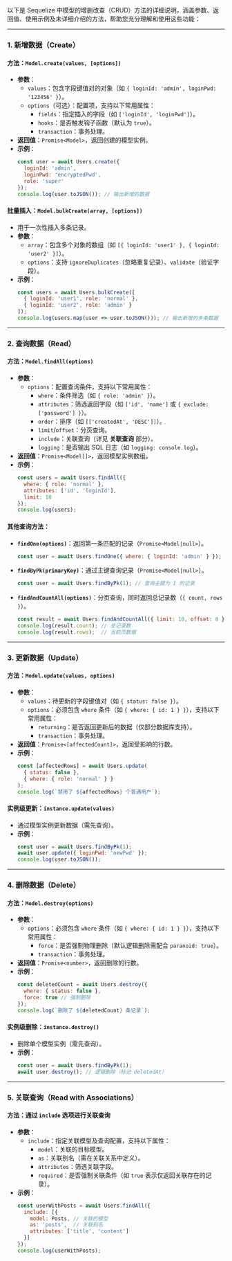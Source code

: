 以下是 Sequelize 中模型的增删改查（CRUD）方法的详细说明，涵盖参数、返回值、使用示例及未详细介绍的方法，帮助您充分理解和使用这些功能：

---

### 1. **新增数据（Create）**
#### 方法：`Model.create(values, [options])`
- **参数**：
  - `values`：包含字段键值对的对象（如 `{ loginId: 'admin', loginPwd: '123456' }`）。
  - `options`（可选）：配置项，支持以下常用属性：
    - `fields`：指定插入的字段（如 `['loginId', 'loginPwd']`）。
    - `hooks`：是否触发钩子函数（默认为 `true`）。
    - `transaction`：事务处理。
- **返回值**：`Promise<Model>`，返回创建的模型实例。
- **示例**：
  ```javascript
  const user = await Users.create({ 
    loginId: 'admin',
    loginPwd: 'encryptedPwd',
    role: 'super'
  });
  console.log(user.toJSON()); // 输出新增的数据
  ```

#### 批量插入：`Model.bulkCreate(array, [options])`
- 用于一次性插入多条记录。
- **参数**：
  - `array`：包含多个对象的数组（如 `[{ loginId: 'user1' }, { loginId: 'user2' }]`）。
  - `options`：支持 `ignoreDuplicates`（忽略重复记录）、`validate`（验证字段）。
- **示例**：
  ```javascript
  const users = await Users.bulkCreate([
    { loginId: 'user1', role: 'normal' },
    { loginId: 'user2', role: 'admin' }
  ]);
  console.log(users.map(user => user.toJSON())); // 输出新增的多条数据
  ```

---

### 2. **查询数据（Read）**
#### 方法：`Model.findAll(options)`
- **参数**：
  - `options`：配置查询条件，支持以下常用属性：
    - `where`：条件筛选（如 `{ role: 'admin' }`）。
    - `attributes`：筛选返回字段（如 `['id', 'name']` 或 `{ exclude: ['password'] }`）。
    - `order`：排序（如 `[['createdAt', 'DESC']]`）。
    - `limit`/`offset`：分页查询。
    - `include`：关联查询（详见 **关联查询** 部分）。
    - `logging`：是否输出 SQL 日志（如 `logging: console.log`）。
- **返回值**：`Promise<Model[]>`，返回模型实例数组。
- **示例**：
  ```javascript
  const users = await Users.findAll({ 
    where: { role: 'normal' },
    attributes: ['id', 'loginId'],
    limit: 10
  });
  console.log(users);
  ```

#### 其他查询方法：
- **`findOne(options)`**：返回第一条匹配的记录（`Promise<Model|null>`）。
  ```javascript
  const user = await Users.findOne({ where: { loginId: 'admin' } });
  ```
- **`findByPk(primaryKey)`**：通过主键查询记录（`Promise<Model|null>`）。
  ```javascript
  const user = await Users.findByPk(1); // 查询主键为 1 的记录
  ```
- **`findAndCountAll(options)`**：分页查询，同时返回总记录数（`{ count, rows }`）。
  ```javascript
  const result = await Users.findAndCountAll({ limit: 10, offset: 0 });
  console.log(result.count); // 总记录数
  console.log(result.rows);  // 当前页数据
  ```

---

### 3. **更新数据（Update）**
#### 方法：`Model.update(values, options)`
- **参数**：
  - `values`：待更新的字段键值对（如 `{ status: false }`）。
  - `options`：必须包含 `where` 条件（如 `{ where: { id: 1 } }`），支持以下常用属性：
    - `returning`：是否返回更新后的数据（仅部分数据库支持）。
    - `transaction`：事务处理。
- **返回值**：`Promise<[affectedCount]>`，返回受影响的行数。
- **示例**：
  ```javascript
  const [affectedRows] = await Users.update(
    { status: false },
    { where: { role: 'normal' } }
  );
  console.log(`禁用了 ${affectedRows} 个普通用户`);
  ```

#### 实例级更新：`instance.update(values)`
- 通过模型实例更新数据（需先查询）。
- **示例**：
  ```javascript
  const user = await Users.findByPk(1);
  await user.update({ loginPwd: 'newPwd' });
  console.log(user.toJSON());
  ```

---

### 4. **删除数据（Delete）**
#### 方法：`Model.destroy(options)`
- **参数**：
  - `options`：必须包含 `where` 条件（如 `{ where: { id: 1 } }`），支持以下常用属性：
    - `force`：是否强制物理删除（默认逻辑删除需配合 `paranoid: true`）。
    - `transaction`：事务处理。
- **返回值**：`Promise<number>`，返回删除的行数。
- **示例**：
  ```javascript
  const deletedCount = await Users.destroy({ 
    where: { status: false },
    force: true // 强制删除
  });
  console.log(`删除了 ${deletedCount} 条记录`);
  ```

#### 实例级删除：`instance.destroy()`
- 删除单个模型实例（需先查询）。
- **示例**：
  ```javascript
  const user = await Users.findByPk(1);
  await user.destroy(); // 逻辑删除（标记 deletedAt）
  ```

---

### 5. **关联查询（Read with Associations）**
#### 方法：通过 `include` 选项进行关联查询
- **参数**：
  - `include`：指定关联模型及查询配置，支持以下属性：
    - `model`：关联的目标模型。
    - `as`：关联别名（需在关联关系中定义）。
    - `attributes`：筛选关联字段。
    - `required`：是否强制关联条件（如 `true` 表示仅返回关联存在的记录）。
- **示例**：
  ```javascript
  const userWithPosts = await Users.findAll({
    include: [{
      model: Posts, // 关联的模型
      as: 'posts',  // 关联别名
      attributes: ['title', 'content']
    }]
  });
  console.log(userWithPosts);
  ```

